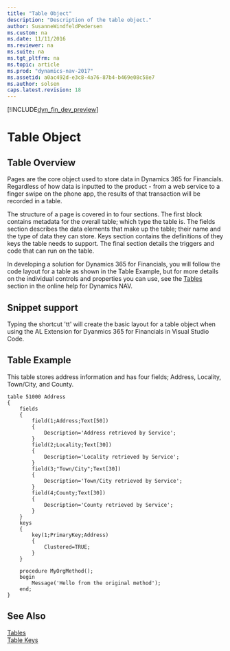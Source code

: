 ```yaml
---
title: "Table Object"
description: "Description of the table object."
author: SusanneWindfeldPedersen
ms.custom: na
ms.date: 11/11/2016
ms.reviewer: na
ms.suite: na
ms.tgt_pltfrm: na
ms.topic: article
ms.prod: "dynamics-nav-2017"
ms.assetid: a0ac492d-e3c8-4a76-87b4-b469e08c58e7
ms.author: solsen
caps.latest.revision: 18
---
```


[!INCLUDE[dyn_fin_dev_preview](../dynamics-nav/includes/dyn_fin_dev_preview.md)]

# Table Object

## Table Overview ##
 
Pages are the core object used to store data  in Dynamics 365 for Financials. Regardless of how data is inputted to the product - from a web service to a finger swipe on the phone app, the results of that transaction will be recorded in a table.

The structure of a page is covered in to four sections.  The first block contains metadata for the overall table; which type the table is.  The fields section describes the data elements that make up the table; their name and the type of data they can store.  Keys section contains the definitions of they keys the table needs to support.  The final section details the triggers and code that can run on the table.

In developing a solution for Dynamics 365 for Financials, you will follow the code layout for a table as shown in the Table Example, but for more details on the individual controls and properties you can use, see the [Tables](https://msdn.microsoft.com/en-us/dynamics-nav/tables) section in the online help for Dynamics NAV. 

## Snippet support ##
Typing the shortcut 'tt' will create the basic layout for a table object when using the AL Extension for Dyanmics 365 for Financials in Visual Studio Code.

## Table Example
This table stores address information and has four fields; Address, Locality, Town/City, and County.

```
table 51000 Address
{
    fields
    {
        field(1;Address;Text[50])
        {
            Description='Address retrieved by Service';
        }
        field(2;Locality;Text[30])
        {
            Description='Locality retrieved by Service';
        }
        field(3;"Town/City";Text[30])
        {
            Description='Town/City retrieved by Service';
        }
        field(4;County;Text[30])
        {
            Description='County retrieved by Service';
        }
    }
    keys
    {
        key(1;PrimaryKey;Address)
        {
            Clustered=TRUE;
        }
    }

    procedure MyOrgMethod();
    begin
        Message('Hello from the original method');
    end;
}
```

## See Also
[Tables](tables.md)  
[Table Keys](table-keys.md)